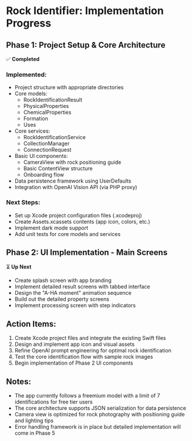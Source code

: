 # Rock Identifier: Implementation Progress

## Phase 1: Project Setup & Core Architecture
✅ **Completed**

### Implemented:
- Project structure with appropriate directories
- Core models:
  - RockIdentificationResult
  - PhysicalProperties
  - ChemicalProperties
  - Formation
  - Uses
- Core services:
  - RockIdentificationService
  - CollectionManager
  - ConnectionRequest
- Basic UI components:
  - CameraView with rock positioning guide
  - Basic ContentView structure
  - Onboarding flow
- Data persistence framework using UserDefaults
- Integration with OpenAI Vision API (via PHP proxy)

### Next Steps:
- Set up Xcode project configuration files (.xcodeproj)
- Create Assets.xcassets contents (app icon, colors, etc.)
- Implement dark mode support
- Add unit tests for core models and services

## Phase 2: UI Implementation - Main Screens
⏳ **Up Next**

- Create splash screen with app branding
- Implement detailed result screens with tabbed interface
- Design the "A-HA moment" animation sequence
- Build out the detailed property screens
- Implement processing screen with step indicators

## Action Items:
1. Create Xcode project files and integrate the existing Swift files
2. Design and implement app icon and visual assets
3. Refine OpenAI prompt engineering for optimal rock identification
4. Test the core identification flow with sample rock images
5. Begin implementation of Phase 2 UI components

## Notes:
- The app currently follows a freemium model with a limit of 7 identifications for free tier users
- The core architecture supports JSON serialization for data persistence
- Camera view is optimized for rock photography with positioning guide and lighting tips
- Error handling framework is in place but detailed implementation will come in Phase 5
